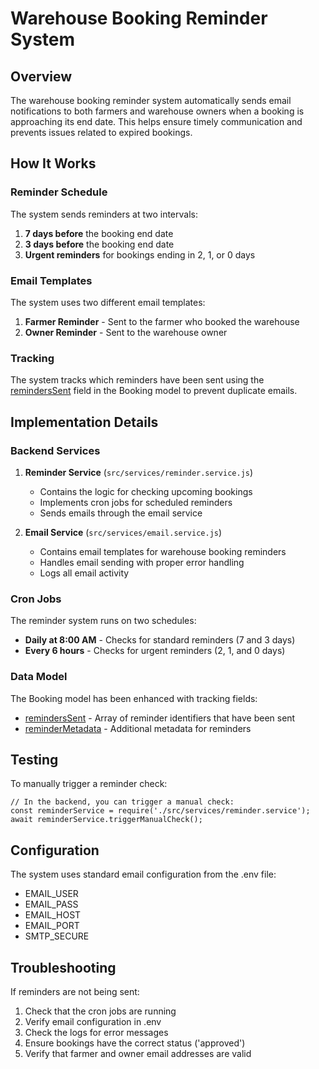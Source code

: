 # Warehouse Booking Reminder System

## Overview
The warehouse booking reminder system automatically sends email notifications to both farmers and warehouse owners when a booking is approaching its end date. This helps ensure timely communication and prevents issues related to expired bookings.

## How It Works

### Reminder Schedule
The system sends reminders at two intervals:
1. **7 days before** the booking end date
2. **3 days before** the booking end date
3. **Urgent reminders** for bookings ending in 2, 1, or 0 days

### Email Templates
The system uses two different email templates:
1. **Farmer Reminder** - Sent to the farmer who booked the warehouse
2. **Owner Reminder** - Sent to the warehouse owner

### Tracking
The system tracks which reminders have been sent using the [remindersSent](file:///d:/New%20folder/intern/Farmer_AI/FarmerAI-backend/src/models/Booking.js#L267-L267) field in the Booking model to prevent duplicate emails.

## Implementation Details

### Backend Services
1. **Reminder Service** (`src/services/reminder.service.js`)
   - Contains the logic for checking upcoming bookings
   - Implements cron jobs for scheduled reminders
   - Sends emails through the email service

2. **Email Service** (`src/services/email.service.js`)
   - Contains email templates for warehouse booking reminders
   - Handles email sending with proper error handling
   - Logs all email activity

### Cron Jobs
The reminder system runs on two schedules:
- **Daily at 8:00 AM** - Checks for standard reminders (7 and 3 days)
- **Every 6 hours** - Checks for urgent reminders (2, 1, and 0 days)

### Data Model
The Booking model has been enhanced with tracking fields:
- [remindersSent](file:///d:/New%20folder/intern/Farmer_AI/FarmerAI-backend/src/models/Booking.js#L267-L267) - Array of reminder identifiers that have been sent
- [reminderMetadata](file:///d:/New%20folder/intern/Farmer_AI/FarmerAI-backend/src/models/Booking.js#L268-L268) - Additional metadata for reminders

## Testing
To manually trigger a reminder check:
```
// In the backend, you can trigger a manual check:
const reminderService = require('./src/services/reminder.service');
await reminderService.triggerManualCheck();
```

## Configuration
The system uses standard email configuration from the .env file:
- EMAIL_USER
- EMAIL_PASS
- EMAIL_HOST
- EMAIL_PORT
- SMTP_SECURE

## Troubleshooting
If reminders are not being sent:
1. Check that the cron jobs are running
2. Verify email configuration in .env
3. Check the logs for error messages
4. Ensure bookings have the correct status ('approved')
5. Verify that farmer and owner email addresses are valid
